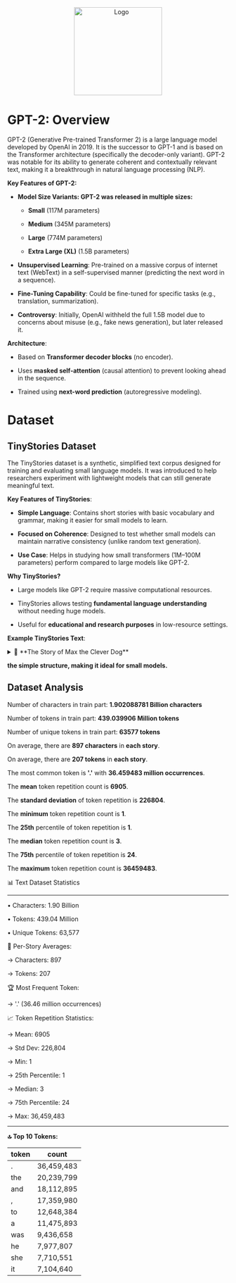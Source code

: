 <div align="center">
    <img src="https://github.com/user-attachments/assets/c9771160-380c-441f-baf2-cb8845eb6072" alt="Logo" width="" height="200">
  </a>

<h1 align="center"></h1>
</div>

# GPT-2: Overview
GPT-2 (Generative Pre-trained Transformer 2) is a large language model developed by OpenAI in 2019. It is the successor to GPT-1 and is based on the Transformer architecture (specifically the decoder-only variant). GPT-2 was notable for its ability to generate coherent and contextually relevant text, making it a breakthrough in natural language processing (NLP).

**Key Features of GPT-2:**
   * **Model Size Variants: GPT-2 was released in multiple sizes:**

        * **Small** (117M parameters)

        * **Medium** (345M parameters)

        * **Large** (774M parameters)

        * **Extra Large (XL)** (1.5B parameters)

  * **Unsupervised Learning**: Pre-trained on a massive corpus of internet text (WebText) in a self-supervised manner (predicting the next word in a sequence).

  * **Fine-Tuning Capability**: Could be fine-tuned for specific tasks (e.g., translation, summarization).

  * **Controversy**: Initially, OpenAI withheld the full 1.5B model due to concerns about misuse (e.g., fake news generation), but later released it.

**Architecture**:
  * Based on **Transformer decoder blocks** (no encoder).

  * Uses **masked self-attention** (causal attention) to prevent looking ahead in the sequence.

  * Trained using **next-word prediction** (autoregressive modeling).

# Dataset
## TinyStories Dataset
The TinyStories dataset is a synthetic, simplified text corpus designed for training and evaluating small language models. It was introduced to help researchers experiment with lightweight models that can still generate meaningful text.

**Key Features of TinyStories**:
 * **Simple Language**: Contains short stories with basic vocabulary and grammar, making it easier for small models to learn.

 * **Focused on Coherence**: Designed to test whether small models can maintain narrative consistency (unlike random text generation).

 * **Use Case**: Helps in studying how small transformers (1M–100M parameters) perform compared to large models like GPT-2.

**Why TinyStories?**
 * Large models like GPT-2 require massive computational resources.

 * TinyStories allows testing **fundamental language understanding** without needing huge models.

 * Useful for **educational and research purposes** in low-resource settings.

**Example TinyStories Text**:

<details>
<summary>📖 **The Story of Max the Clever Dog**</summary>
    
>Once upon a time, there was a clever little dog named Max. Max loved to run and play with his friends in the park. One day, Max was running very fast when he fell and hurt his knee.
Max went to his friend, the wise old owl, and said, "Owl, my knee hurts. What can I do?" The owl thought for a moment and said, "Max, you should test your knee. Try to walk slowly and see if it still hurts."
So Max tested his knee by walking slowly. At first, it hurt a little, but soon Max felt better. He said, "Thank you, Owl, for your help. Now I can play with my friends again."
Max was so happy that he could play with his friends without pain. He learned that sometimes, it was good to slow down and listen to his body. And Max and his friends played happily in the park ever after.

</details>

**the simple structure, making it ideal for small models.**

## Dataset Analysis

Number of characters in train part:  **1.902088781 Billion characters**

Number of tokens in train part:  **439.039906 Million tokens**

Number of unique tokens in train part:  **63577 tokens**

On average, there are **897 characters** in **each story**.

On average, there are **207 tokens** in **each story**.

The most common token is **'.'** with **36.459483 million occurrences**.

The **mean** token repetition count is **6905**.

The **standard deviation** of token repetition is **226804**.

The **minimum** token repetition count is **1**.

The **25th** percentile of token repetition is **1**.

The **median** token repetition count is **3**.

The **75th** percentile of token repetition is **24**.

The **maximum** token repetition count is **36459483**.

📊 Text Dataset Statistics

--------------------------------------------------

• Characters: 1.90 Billion

• Tokens: 439.04 Million

• Unique Tokens: 63,577

📝 Per-Story Averages:

  → Characters: 897
  
  → Tokens: 207

🏆 Most Frequent Token:

  → '.' (36.46 million occurrences)

📈 Token Repetition Statistics:

  → Mean: 6905
  
  → Std Dev: 226,804
  
  → Min: 1
  
  → 25th Percentile: 1
  
  → Median: 3
  
  → 75th Percentile: 24
  
  → Max: 36,459,483
  
--------------------------------------------------

**🔝 Top 10 Tokens:**

| token  | count |
| ------------- | ------------- |
| .  | 36,459,483  |
| the  | 20,239,799  |
| and  | 18,112,895  |
| ,  | 17,359,980  |
| to  | 12,648,384  |
| a  | 11,475,893  |
| was  | 9,436,658  |
| he  | 7,977,807  |
| she  | 7,710,551  |
| it  | 7,104,640  |
